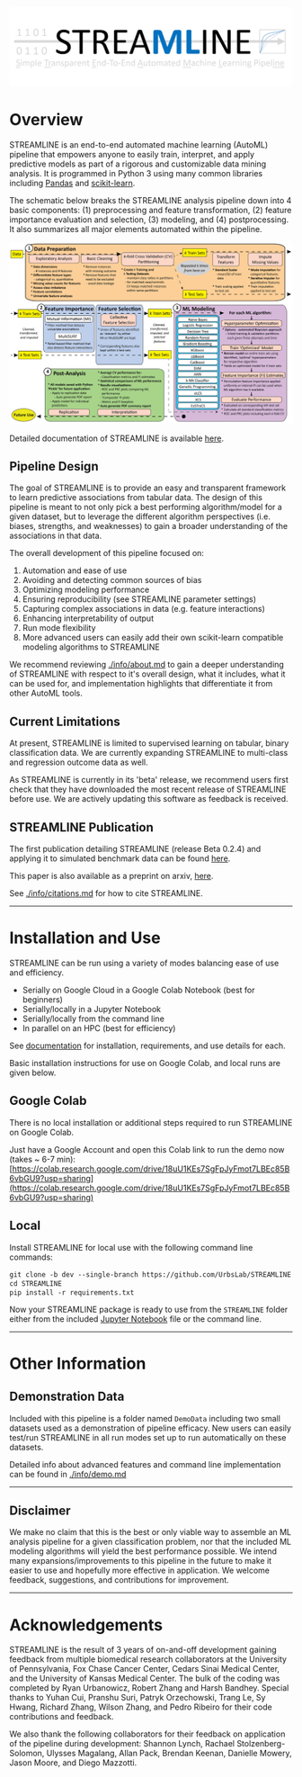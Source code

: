 ![alttext](https://github.com/UrbsLab/STREAMLINE/blob/main/Pictures/STREAMLINE_LOGO.jpg?raw=true)
# Overview
STREAMLINE is an end-to-end automated machine learning (AutoML) pipeline
that empowers anyone to easily train, interpret, and apply predictive models as
part of a rigorous and customizable data mining analysis. It is programmed in
Python 3 using many common libraries including [Pandas](https://pandas.pydata.org/)
and [scikit-learn](https://scikit-learn.org/stable/).

The schematic below breaks the STREAMLINE analysis pipeline down into 4 basic components:
(1) preprocessing and feature transformation, (2) feature importance evaluation
and selection, (3) modeling, and (4) postprocessing. It also summarizes all major
elements automated within the pipeline.

![alttext](https://github.com/UrbsLab/STREAMLINE/blob/main/Pictures/ML_pipe_schematic.png?raw=true)

Detailed documentation of STREAMLINE is available [here](https://urbslab.github.io/STREAMLINE/index.html).

## Pipeline Design
The goal of STREAMLINE is to provide an easy and transparent framework
to learn predictive associations from tabular data. The design of this pipeline
is meant to not only pick a best performing algorithm/model for a given dataset,
but to leverage the different algorithm perspectives (i.e. biases, strengths,
and weaknesses) to gain a broader understanding of the associations in that data.

The overall development of this pipeline focused on:
   1. Automation and ease of use
   2. Avoiding and detecting common sources of bias
   3. Optimizing modeling performance
   4. Ensuring reproducibility (see STREAMLINE parameter settings)
   5. Capturing complex associations in data (e.g. feature interactions)
   6. Enhancing interpretability of output
   7. Run mode flexibility
   8. More advanced users can easily add their own scikit-learn compatible modeling algorithms to STREAMLINE

We recommend reviewing [./info/about.md](info/about.md) to gain a deeper understanding
of STREAMLINE with respect to it's overall design, what it includes, what it
can be used for, and implementation highlights that differentiate it from other
AutoML tools.

## Current Limitations
At present, STREAMLINE is limited to supervised learning on tabular,
binary classification data. We are currently expanding STREAMLINE to multi-class
and regression outcome data as well.

As STREAMLINE is currently in its 'beta' release, we recommend users first check that they have downloaded the
most recent release of STREAMLINE before use. We are actively updating this software as feedback is received.

## STREAMLINE Publication
The first publication detailing STREAMLINE (release Beta 0.2.4) and applying it to
simulated benchmark data can be found [here](https://link.springer.com/chapter/10.1007/978-981-19-8460-0_9).

This paper is also available as a preprint on arxiv, [here](https://arxiv.org/abs/2206.12002?fbclid=IwAR1toW5AtDJQcna0_9Sj73T9kJvuB-x-swnQETBGQ8lSwBB0z2N1TByEwlw).

See [./info/citations.md](info/citations.md) for how to cite STREAMLINE.

***
# Installation and Use
STREAMLINE can be run using a variety of modes balancing ease of use and efficiency.
* Serially on Google Cloud in a Google Colab Notebook (best for beginners)
* Serially/locally in a Jupyter Notebook
* Serially/locally from the command line
* In parallel on an HPC (best for efficiency)

See [documentation](https://urbslab.github.io/STREAMLINE/index.html) for installation, requirements, and use details for each.

Basic installation instructions for use on Google Colab, and local runs are given below.

## Google Colab
There is no local installation or additional steps required to run
STREAMLINE on Google Colab.

Just have a Google Account and open this Colab link to run the demo now (takes ~ 6-7 min):
[https://colab.research.google.com/drive/18uU1KEs7SgFpJyFmot7LBEc85B6vbGU9?usp=sharing](https://colab.research.google.com/drive/18uU1KEs7SgFpJyFmot7LBEc85B6vbGU9?usp=sharing)


## Local
Install STREAMLINE for local use with the following command line commands:

```
git clone -b dev --single-branch https://github.com/UrbsLab/STREAMLINE
cd STREAMLINE
pip install -r requirements.txt
```

Now your STREAMLINE package is ready to use from the `STREAMLINE` folder either
from the included [Jupyter Notebook](https://github.com/UrbsLab/STREAMLINE/blob/dev/STREAMLINE-Notebook.ipynb) file or the command line.

***
# Other Information
## Demonstration Data
Included with this pipeline is a folder named `DemoData` including two small datasets used as a demonstration of
pipeline efficacy. New users can easily test/run STREAMLINE in all run modes set up to run automatically on these datasets.

Detailed info about advanced features and command line implementation can be found in  [./info/demo.md](info/demo.md)

***
## Disclaimer
We make no claim that this is the best or only viable way to assemble an ML analysis pipeline for a given
classification problem, nor that the included ML modeling algorithms will yield the best performance possible.
We intend many expansions/improvements to this pipeline in the future to make it easier to use and hopefully more effective in application.  We welcome feedback, suggestions, and contributions for improvement.

***
# Acknowledgements
STREAMLINE is the result of 3 years of on-and-off development gaining feedback from multiple biomedical research collaborators at the University of Pennsylvania, Fox Chase Cancer Center, Cedars Sinai Medical Center, and the University of Kansas Medical Center.
The bulk of the coding was completed by Ryan Urbanowicz, Robert Zhang and Harsh Bandhey. Special thanks to
Yuhan Cui, Pranshu Suri, Patryk Orzechowski, Trang Le, Sy Hwang, Richard Zhang, Wilson Zhang,
and Pedro Ribeiro for their code contributions and feedback.  

We also thank the following collaborators for their feedback on application
of the pipeline during development: Shannon Lynch, Rachael Stolzenberg-Solomon,
Ulysses Magalang, Allan Pack, Brendan Keenan, Danielle Mowery, Jason Moore, and Diego Mazzotti.